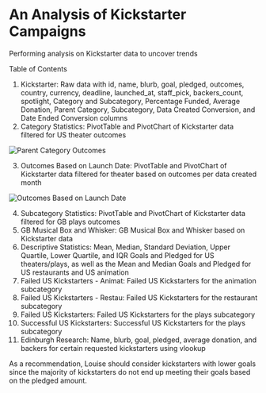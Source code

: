 # An Analysis of Kickstarter Campaigns
Performing analysis on Kickstarter data to uncover trends

Table of Contents
1. Kickstarter: Raw data with id, name, blurb, goal, pledged, outcomes, country, currency, deadline, launched_at, staff_pick, backers_count, spotlight, Category and Subcategory, Percentage Funded, Average Donation, Parent Category, Subcategory, Data Created Conversion, and Date Ended Conversion columns
2. Category Statistics: PivotTable and PivotChart of Kickstarter data filtered for US theater outcomes

![Parent Category Outcomes](https://user-images.githubusercontent.com/76754655/107887595-2c953f00-6ed5-11eb-849b-86d90ae303bd.png)

3. Outcomes Based on Launch Date: PivotTable and PivotChart of Kickstarter data filtered for theater based on outcomes per data created month

![Outcomes Based on Launch Date](https://user-images.githubusercontent.com/76754655/107887574-08396280-6ed5-11eb-828c-0fcd63186da6.png)

4. Subcategory Statistics: PivotTable and PivotChart of Kickstarter data filtered for GB plays outcomes
5. GB Musical Box and Whisker: GB Musical Box and Whisker based on Kickstarter data
6. Descriptive Statistics: Mean, Median, Standard Deviation, Upper Quartile, Lower Quartile, and IQR Goals and Pledged for US theaters/plays, as well as the Mean and Median Goals and Pledged for US restaurants and US animation
7. Failed US Kickstarters - Animat: Failed US Kickstarters for the animation subcategory
8. Failed US Kickstarters - Restau: Failed US Kickstarters for the restaurant subcategory
9. Failed US Kickstarters: Failed US Kickstarters for the plays subcategory
10. Successful US Kickstarters: Successful US Kickstarters for the plays subcategory
11. Edinburgh Research: Name, blurb, goal, pledged, average donation, and backers for certain requested kickstarters using vlookup

As a recommendation, Louise should consider kickstarters with lower goals since the majority of kickstarters do not end up meeting their goals based on the pledged amount.
